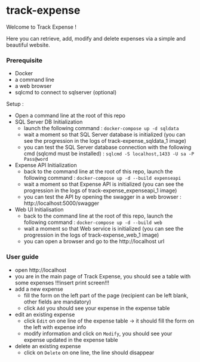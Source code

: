 # track-expense

Welcome to Track Expense !

Here you can retrieve, add, modify and delete expenses via a simple and beautiful website.

### Prerequisite

 - Docker
 - a command line
 - a web browser
 - sqlcmd to connect to sqlserver (optional)

Setup :
- Open a command line at the root of this repo
- SQL Server DB Initialization
  - launch the following command : `docker-compose up -d sqldata`
  - wait a moment so that SQL Server database is initialized (you can see the progression in the logs of track-expense_sqldata_1 image)
  - you can test the SQL Server database connection with the following cmd (sqlcmd must be installed) : `sqlcmd -S localhost,1433 -U sa -P Pass@word`
- Expense API Initialization
  - back to the command line at the root of this repo, launch the following command : `docker-compose up -d --build expenseapi`
  - wait a moment so that Expense API is initialized (you can see the progression in the logs of track-expense_expenseapi_1 image)
  - you can test the API by opening the swagger in a web browser : http://localhost:5000/swagger
- Web UI Initialisation
  - back to the command line at the root of this repo, launch the following command : `docker-compose up -d --build web`
  - wait a moment so that Web service is initialized (you can see the progression in the logs of track-expense_web_1 image)
  - you can open a browser and go to the http://localhost url

### User guide

- open http://localhost
- you are in the main page of Track Expense, you should see a table with some expenses !!!insert print screen!!!
- add a new expense
  - fill the form on the left part of the page (recipient can be left blank, other fields are mandatory)
  - click `Add` you should see your expense in the expense table
- edit an existing expense
  - click `Edit` on one line of the expense table -> it should fill the form on the left with expense info
  - modify information and click on `Modify`, you should see your expense updated in the expense table
- delete an existing expense
  - click on `Delete` on one line, the line should disappear
